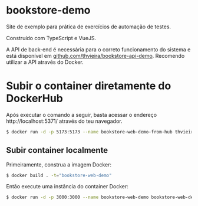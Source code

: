 # bookstore-demo

Site de exemplo para prática de exercícios de automação de testes. 

Construído com TypeScript e VueJS.

A API de back-end é necessária para o correto funcionamento do sistema e está disponível em [github.com/thvieira/bookstore-api-demo](https://github.com/thvieira/bookstore-api-demo). Recomendo utilizar a API através do Docker.


# Subir o container diretamente do DockerHub

Após executar o comando a seguir, basta acessar o endereço http://localhost:5371/ através do teu navegador.

```sh
$ docker run -d -p 5173:5173 --name bookstore-web-demo-from-hub thvieiraid/bookstore-web-demo:latest
```

## Subir container localmente

Primeiramente, construa a imagem Docker: 

```sh
$ docker build . -t="bookstore-web-demo"
```

Então execute uma instância do container Docker: 

```sh
$ docker run -d -p 3000:3000 --name bookstore-web-demo bookstore-web-demo
```

